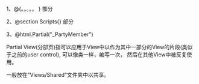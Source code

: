 1、@{。。。。。  } 部分

2、@section Scripts{} 部分

3、@html.Partial\("\_PartyMember"\)

   Partial View\(分部页\)指可以应用于View中以作为其中一部分的View的片段\(类似于之前的user control\), 可以像类一样，编写一次， 然后在其他View中被反复使用。

一般放在"Views/Shared"文件夹中以共享。

